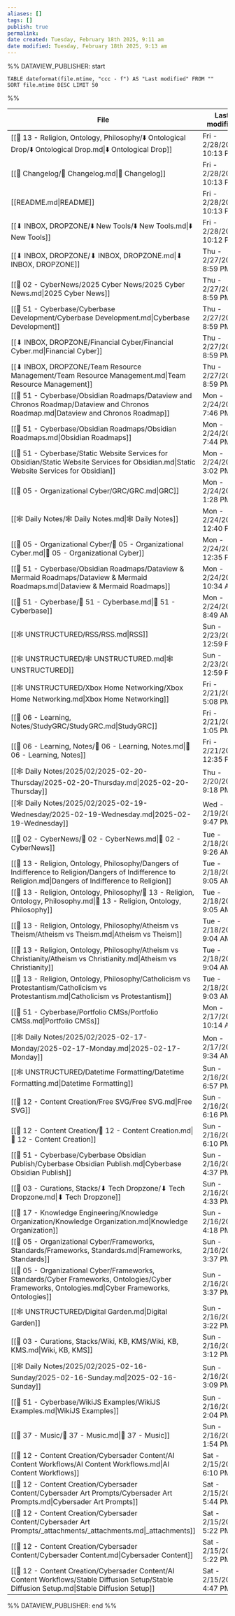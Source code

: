 ```yaml
---
aliases: []
tags: []
publish: true
permalink:
date created: Tuesday, February 18th 2025, 9:11 am
date modified: Tuesday, February 18th 2025, 9:13 am
---
```



%% DATAVIEW_PUBLISHER: start
```dataview
TABLE dateformat(file.mtime, "ccc - f") AS "Last modified" FROM "" SORT file.mtime DESC LIMIT 50
```
%%

| File                                                                                                                                                       | Last modified             |
| ---------------------------------------------------------------------------------------------------------------------------------------------------------- | ------------------------- |
| [[📁 13 - Religion, Ontology, Philosophy/⬇️ Ontological Drop/⬇️ Ontological Drop.md\|⬇️ Ontological Drop]]                                                 | Fri - 2/28/2025, 10:13 PM |
| [[📅 Changelog/📅 Changelog.md\|📅 Changelog]]                                                                                                             | Fri - 2/28/2025, 10:13 PM |
| [[README.md\|README]]                                                                                                                                      | Fri - 2/28/2025, 10:13 PM |
| [[⬇ INBOX, DROPZONE/⬇️ New Tools/⬇️ New Tools.md\|⬇️ New Tools]]                                                                                           | Fri - 2/28/2025, 10:12 PM |
| [[⬇ INBOX, DROPZONE/⬇ INBOX, DROPZONE.md\|⬇ INBOX, DROPZONE]]                                                                                              | Thu - 2/27/2025, 8:59 PM  |
| [[📁 02 - CyberNews/2025 Cyber News/2025 Cyber News.md\|2025 Cyber News]]                                                                                  | Thu - 2/27/2025, 8:59 PM  |
| [[📁 51 - Cyberbase/Cyberbase Development/Cyberbase Development.md\|Cyberbase Development]]                                                                | Thu - 2/27/2025, 8:59 PM  |
| [[⬇ INBOX, DROPZONE/Financial Cyber/Financial Cyber.md\|Financial Cyber]]                                                                                  | Thu - 2/27/2025, 8:59 PM  |
| [[⬇ INBOX, DROPZONE/Team Resource Management/Team Resource Management.md\|Team Resource Management]]                                                       | Thu - 2/27/2025, 8:59 PM  |
| [[📁 51 - Cyberbase/Obsidian Roadmaps/Dataview and Chronos Roadmap/Dataview and Chronos Roadmap.md\|Dataview and Chronos Roadmap]]                         | Mon - 2/24/2025, 7:46 PM  |
| [[📁 51 - Cyberbase/Obsidian Roadmaps/Obsidian Roadmaps.md\|Obsidian Roadmaps]]                                                                            | Mon - 2/24/2025, 7:44 PM  |
| [[📁 51 - Cyberbase/Static Website Services for Obsidian/Static Website Services for Obsidian.md\|Static Website Services for Obsidian]]                   | Mon - 2/24/2025, 3:02 PM  |
| [[📁 05 - Organizational Cyber/GRC/GRC.md\|GRC]]                                                                                                           | Mon - 2/24/2025, 1:28 PM  |
| [[🕸️ Daily Notes/🕸️ Daily Notes.md\|🕸️ Daily Notes]]                                                                                                    | Mon - 2/24/2025, 12:40 PM |
| [[📁 05 - Organizational Cyber/📁 05 - Organizational Cyber.md\|📁 05 - Organizational Cyber]]                                                             | Mon - 2/24/2025, 12:35 PM |
| [[📁 51 - Cyberbase/Obsidian Roadmaps/Dataview & Mermaid Roadmaps/Dataview & Mermaid Roadmaps.md\|Dataview & Mermaid Roadmaps]]                            | Mon - 2/24/2025, 10:34 AM |
| [[📁 51 - Cyberbase/📁 51 - Cyberbase.md\|📁 51 - Cyberbase]]                                                                                              | Mon - 2/24/2025, 8:49 AM  |
| [[🕸️ UNSTRUCTURED/RSS/RSS.md\|RSS]]                                                                                                                       | Sun - 2/23/2025, 12:59 PM |
| [[🕸️ UNSTRUCTURED/🕸️ UNSTRUCTURED.md\|🕸️ UNSTRUCTURED]]                                                                                                 | Sun - 2/23/2025, 12:59 PM |
| [[🕸️ UNSTRUCTURED/Xbox Home Networking/Xbox Home Networking.md\|Xbox Home Networking]]                                                                    | Fri - 2/21/2025, 5:08 PM  |
| [[📁 06 - Learning, Notes/StudyGRC/StudyGRC.md\|StudyGRC]]                                                                                                 | Fri - 2/21/2025, 1:05 PM  |
| [[📁 06 - Learning, Notes/📁 06 - Learning, Notes.md\|📁 06 - Learning, Notes]]                                                                            | Fri - 2/21/2025, 12:35 PM |
| [[🕸️ Daily Notes/2025/02/2025-02-20-Thursday/2025-02-20-Thursday.md\|2025-02-20-Thursday]]                                                                | Thu - 2/20/2025, 9:18 PM  |
| [[🕸️ Daily Notes/2025/02/2025-02-19-Wednesday/2025-02-19-Wednesday.md\|2025-02-19-Wednesday]]                                                             | Wed - 2/19/2025, 9:47 PM  |
| [[📁 02 - CyberNews/📁 02 - CyberNews.md\|📁 02 - CyberNews]]                                                                                              | Tue - 2/18/2025, 9:26 AM  |
| [[📁 13 - Religion, Ontology, Philosophy/Dangers of Indifference to Religion/Dangers of Indifference to Religion.md\|Dangers of Indifference to Religion]] | Tue - 2/18/2025, 9:05 AM  |
| [[📁 13 - Religion, Ontology, Philosophy/📁 13 - Religion, Ontology, Philosophy.md\|📁 13 - Religion, Ontology, Philosophy]]                               | Tue - 2/18/2025, 9:05 AM  |
| [[📁 13 - Religion, Ontology, Philosophy/Atheism vs Theism/Atheism vs Theism.md\|Atheism vs Theism]]                                                       | Tue - 2/18/2025, 9:04 AM  |
| [[📁 13 - Religion, Ontology, Philosophy/Atheism vs Christianity/Atheism vs Christianity.md\|Atheism vs Christianity]]                                     | Tue - 2/18/2025, 9:04 AM  |
| [[📁 13 - Religion, Ontology, Philosophy/Catholicism vs Protestantism/Catholicism vs Protestantism.md\|Catholicism vs Protestantism]]                      | Tue - 2/18/2025, 9:03 AM  |
| [[📁 51 - Cyberbase/Portfolio CMSs/Portfolio CMSs.md\|Portfolio CMSs]]                                                                                     | Mon - 2/17/2025, 10:14 AM |
| [[🕸️ Daily Notes/2025/02/2025-02-17-Monday/2025-02-17-Monday.md\|2025-02-17-Monday]]                                                                      | Mon - 2/17/2025, 9:34 AM  |
| [[🕸️ UNSTRUCTURED/Datetime Formatting/Datetime Formatting.md\|Datetime Formatting]]                                                                       | Sun - 2/16/2025, 6:57 PM  |
| [[📁 12 - Content Creation/Free SVG/Free SVG.md\|Free SVG]]                                                                                                | Sun - 2/16/2025, 6:16 PM  |
| [[📁 12 - Content Creation/📁 12 - Content Creation.md\|📁 12 - Content Creation]]                                                                         | Sun - 2/16/2025, 6:10 PM  |
| [[📁 51 - Cyberbase/Cyberbase Obsidian Publish/Cyberbase Obsidian Publish.md\|Cyberbase Obsidian Publish]]                                                 | Sun - 2/16/2025, 4:37 PM  |
| [[📁 03 - Curations, Stacks/⬇ Tech Dropzone/⬇ Tech Dropzone.md\|⬇ Tech Dropzone]]                                                                          | Sun - 2/16/2025, 4:33 PM  |
| [[📁 17 - Knowledge Engineering/Knowledge Organization/Knowledge Organization.md\|Knowledge Organization]]                                                 | Sun - 2/16/2025, 4:18 PM  |
| [[📁 05 - Organizational Cyber/Frameworks, Standards/Frameworks, Standards.md\|Frameworks, Standards]]                                                     | Sun - 2/16/2025, 3:37 PM  |
| [[📁 05 - Organizational Cyber/Frameworks, Standards/Cyber Frameworks, Ontologies/Cyber Frameworks, Ontologies.md\|Cyber Frameworks, Ontologies]]          | Sun - 2/16/2025, 3:37 PM  |
| [[🕸️ UNSTRUCTURED/Digital Garden.md\|Digital Garden]]                                                                                                     | Sun - 2/16/2025, 3:22 PM  |
| [[📁 03 - Curations, Stacks/Wiki, KB, KMS/Wiki, KB, KMS.md\|Wiki, KB, KMS]]                                                                                | Sun - 2/16/2025, 3:12 PM  |
| [[🕸️ Daily Notes/2025/02/2025-02-16-Sunday/2025-02-16-Sunday.md\|2025-02-16-Sunday]]                                                                      | Sun - 2/16/2025, 3:09 PM  |
| [[📁 51 - Cyberbase/WikiJS Examples/WikiJS Examples.md\|WikiJS Examples]]                                                                                  | Sun - 2/16/2025, 2:04 PM  |
| [[📁 37 - Music/📁 37 - Music.md\|📁 37 - Music]]                                                                                                          | Sun - 2/16/2025, 1:54 PM  |
| [[📁 12 - Content Creation/Cybersader Content/AI Content Workflows/AI Content Workflows.md\|AI Content Workflows]]                                         | Sat - 2/15/2025, 6:10 PM  |
| [[📁 12 - Content Creation/Cybersader Content/Cybersader Art Prompts/Cybersader Art Prompts.md\|Cybersader Art Prompts]]                                   | Sat - 2/15/2025, 5:44 PM  |
| [[📁 12 - Content Creation/Cybersader Content/Cybersader Art Prompts/_attachments/_attachments.md\|_attachments]]                                          | Sat - 2/15/2025, 5:22 PM  |
| [[📁 12 - Content Creation/Cybersader Content/Cybersader Content.md\|Cybersader Content]]                                                                  | Sat - 2/15/2025, 5:22 PM  |
| [[📁 12 - Content Creation/Cybersader Content/AI Content Workflows/Stable Diffusion Setup/Stable Diffusion Setup.md\|Stable Diffusion Setup]]              | Sat - 2/15/2025, 4:47 PM  |

%% DATAVIEW_PUBLISHER: end %%